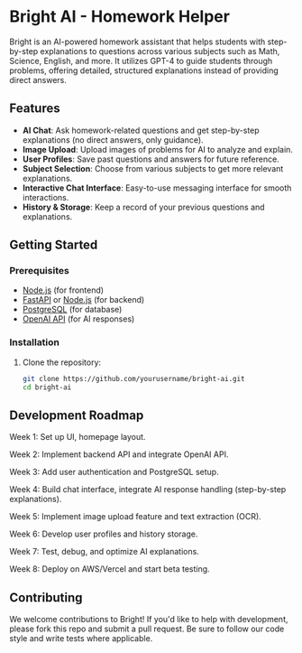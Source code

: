 # Bright AI - Homework Helper

Bright is an AI-powered homework assistant that helps students with step-by-step explanations to questions across various subjects such as Math, Science, English, and more. It utilizes GPT-4 to guide students through problems, offering detailed, structured explanations instead of providing direct answers.

## Features
- **AI Chat**: Ask homework-related questions and get step-by-step explanations (no direct answers, only guidance).
- **Image Upload**: Upload images of problems for AI to analyze and explain.
- **User Profiles**: Save past questions and answers for future reference.
- **Subject Selection**: Choose from various subjects to get more relevant explanations.
- **Interactive Chat Interface**: Easy-to-use messaging interface for smooth interactions.
- **History & Storage**: Keep a record of your previous questions and explanations.

## Getting Started

### Prerequisites
- [Node.js](https://nodejs.org/) (for frontend)
- [FastAPI](https://fastapi.tiangolo.com/) or [Node.js](https://nodejs.org/en/) (for backend)
- [PostgreSQL](https://www.postgresql.org/) (for database)
- [OpenAI API](https://beta.openai.com/) (for AI responses)

### Installation

1. Clone the repository:
   ```bash
   git clone https://github.com/yourusername/bright-ai.git
   cd bright-ai
## Development Roadmap
Week 1: Set up UI, homepage layout.

Week 2: Implement backend API and integrate OpenAI API.

Week 3: Add user authentication and PostgreSQL setup.

Week 4: Build chat interface, integrate AI response handling (step-by-step explanations).

Week 5: Implement image upload feature and text extraction (OCR).

Week 6: Develop user profiles and history storage.

Week 7: Test, debug, and optimize AI explanations.

Week 8: Deploy on AWS/Vercel and start beta testing.

## Contributing
We welcome contributions to Bright! If you'd like to help with development, please fork this repo and submit a pull request. Be sure to follow our code style and write tests where applicable.
